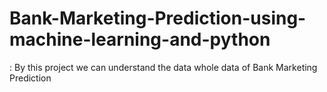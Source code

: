 # Bank-Marketing-Prediction-using-machine-learning-and-python
: By this project we can understand the data whole data of Bank Marketing Prediction

